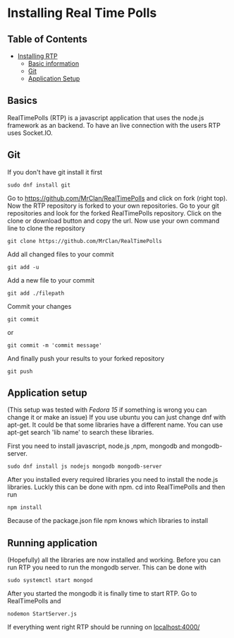 # Installing Real Time Polls

## Table of Contents
- [Installing RTP](#Installing-Real-Time-Polls)
	* [Basic information](#basics)
	* [Git](git)
	* [Application Setup](#applcation-setup)

## Basics
RealTimePolls (RTP) is a javascript application that uses the node.js framework as an backend. To have an live connection with the users RTP uses Socket.IO.

## Git
If you don't have git install it first
```
sudo dnf install git
```
Go to https://github.com/MrClan/RealTimePolls and click on fork (right top).
Now the RTP repository is forked to your own repositories.
Go to your git repositories and look for the forked RealTimePolls repository.
Click on the clone or download button and copy the url.
Now use your own command line to clone the repository
```
git clone https://github.com/MrClan/RealTimePolls
```
Add all changed files to your commit
```
git add -u
```
Add a new file to your commit
```
git add ./filepath
```
Commit your changes
```
git commit
```
or
```
git commit -m 'commit message'
```
And finally push your results to your forked repository
```
git push
```

## Application setup
(This setup was tested with *Fedora 15* if something is wrong you can change it or make an issue)
If you use ubuntu you can just change dnf with apt-get.
It could be that some libraries have a different name.
You can use apt-get search 'lib name' to search these libraries.

First you need to install javascript, node.js ,npm, mongodb and mongodb-server.
```
sudo dnf install js nodejs mongodb mongodb-server
```

After you installed every required libraries you need to install the node.js libraries.
Luckly this can be done with npm.
cd into RealTimePolls and then run
```
npm install
```
Because of the package.json file npm knows which libraries to install

## Running application
(Hopefully) all the libraries are now installed and working.
Before you can run RTP you need to run the mongodb server.
This can be done with
```
sudo systemctl start mongod
```
After you started the mongodb it is finally time to start RTP.
Go to RealTimePolls and
```
nodemon StartServer.js
```
If everything went right RTP should be running on [localhost:4000/](localhost:4000/)
